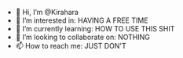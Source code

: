 - 👋 Hi, I’m @Kirahara
- 👀 I’m interested in: HAVING A FREE TIME
- 🌱 I’m currently learning: HOW TO USE THIS SHIT
- 💞️ I’m looking to collaborate on: NOTHING
- 📫 How to reach me: JUST DON'T

<!---
Kirahara/Kirahara is a ✨ special ✨ repository because its `README.md` (this file) appears on your GitHub profile.
You can click the Preview link to take a look at your changes.
--->
